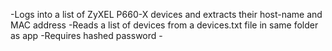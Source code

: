 -Logs into a list of ZyXEL P660-X devices and extracts their host-name
and MAC address
-Reads a list of devices from a devices.txt file in same folder as app
-Requires hashed password - 
